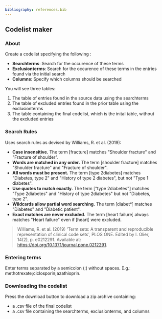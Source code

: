 ```yaml
---
bibliography: references.bib
---
```


## Codelist maker

### About

Create a codelist specifying the following :

-   **Searchterms**: Search for the occurence of these terms
-   **Exclusionterms**: Search for the occurence of these terms in the entries found via the initial search
-   **Columns**: Specify which columns should be searched

You will see three tables:

1.  The table of entries found in the source data using the searchterms
2.  The table of excluded entries found in the prior table using the exclusionterms
3.  The table containing the final codelist, which is the inital table, without the excluded entries

### Search Rules

Uses search rules as devised by Williams, R. et al. (2019):

-   **Case insensitive.** The term [fracture] matches "Shoulder fracture" and "Fracture of shoulder".
-   **Words are matched in any order.** The term [shoulder fracture] matches "Shoulder fracture" and "Fracture of shoulder".
-   **All words must be present.** The term [type 2diabetes] matches "Diabetes, type 2" and "History of type 2 diabetes", but not "Type 1 diabetes".
-   **Use quotes to match exactly.** The term ["type 2diabetes"] matches "Type 2diabetes" and "History of type 2diabetes" but not "Diabetes, type 2".
-   **Wildcards allow partial word searching.** The term [diabet\*] matches "Diabetes" and "Diabetic patient".
-   **Exact matches are never excluded.** The term [heart failure] always matches "Heart failure" even if [heart] were excluded.

> Williams, R. et al. (2019) 'Term sets: A transparent and reproducible representation of clinical code sets', PLOS ONE. Edited by I. Olier, 14(2), p. e0212291. Available at: <https://doi.org/10.1371/journal.pone.0212291>.

### Entering terms

Enter terms separated by a semicolon (;) without spaces. E.g.: methotrexate;ciclosporin;azathioprin.

### Downloading the codelist

Press the download button to download a zip archive containing:

-   a .csv file of the final codelist
-   a .csv file containing the searchterms, exclusionterms, and columns
